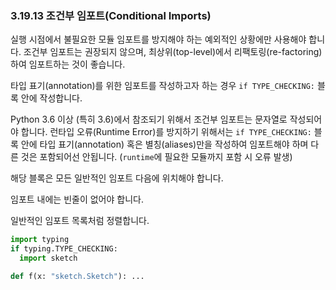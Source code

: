 ### 3.19.13 조건부 임포트(Conditional Imports) 

실행 시점에서 불필요한 모듈 임포트를 방지해야 하는 예외적인 상황에만 사용해야 합니다.
조건부 임포트는 권장되지 않으며, 최상위(top-level)에서 리팩토링(re-factoring) 하여 임포트하는 것이 좋습니다.

타입 표기(annotation)를 위한 임포트를 작성하고자 하는 경우 `if TYPE_CHECKING:` 블록 안에 작성합니다.

Python 3.6 이상 (특히 3.6)에서 참조되기 위해서 조건부 임포트는 문자열로 작성되어야 합니다.
런타입 오류(Runtime Error)를 방지하기 위해서는 `if TYPE_CHECKING:` 블록 안에 타입 표기(annotation) 혹은 별칭(aliases)만을 작성하여 임포트해야 하며 다른 것은 포함되어선 안됩니다. (`runtime`에 필요한 모듈까지 포함 시 오류 발생)

해당 블록은 모든 일반적인 임포트 다음에 위치해야 합니다.

임포트 내에는 빈줄이 없어야 합니다.

일반적인 임포트 목록처럼 정렬합니다. 

```python
import typing
if typing.TYPE_CHECKING:
  import sketch

def f(x: "sketch.Sketch"): ...

